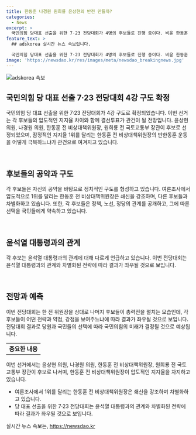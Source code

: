 ```yaml
---
title: 한동훈 나경원 원희룡 윤상현의 반전 만들까?
categories:
  - News
excerpt: >
  국민의힘 당대표 선출을 위한 7·23 전당대회가 4명의 후보들로 진행 중이다. 비윤 한동훈 전 비상대책위원장을 제치고 결선투표를 향하는 과정에서 대회의 관심을 모으고 있다. 후보들의 출마선언으로 열띤 경쟁이 예상되며, 여론조사에서의 지지율과 정책적 입장차로 차별화되는 후보들이 서로의 매력을 어필하고 있다. 결과에 따라 국민의힘의 미래에 영향을 미칠 것으로 전망되며, 대선 전략과 지도부 구성 등이 관전 포인트로 보인다.
feature_text: >
  ## adskorea 실시간 뉴스 속보입니다.

  국민의힘 당대표 선출을 위한 7·23 전당대회가 4명의 후보들로 진행 중이다. 비윤 한동훈 전 비상대책위원장을 제치고 결선투표를 향하는 과정에서 대회의 관심을 모으고 있다. 후보들의 출마선언으로 열띤 경쟁이 예상되며, 여론조사에서의 지지율과 정책적 입장차로 차별화되는 후보들이 서로의 매력을 어필하고 있다. 결과에 따라 국민의힘의 미래에 영향을 미칠 것으로 전망되며, 대선 전략과 지도부 구성 등이 관전 포인트로 보인다.
image: 'https://newsdao.kr/res/images/meta/newsdao_breakingnews.jpg'
---
```


<p><img src="https://newsdao.kr/res/images/meta/newsdao_breakingnews.jpg" alt="adskorea 속보" /></p>

<h2 data-ke-size="size26">국민의힘 당 대표 선출 7·23 전당대회 4강 구도 확정</h2>

<p>국민의힘 당 대표 선출을 위한 7·23 전당대회가 4강 구도로 확정되었습니다. 이번 선거는 각 후보들의 압도적인 지지율 차이와 함께 결선투표가 관건이 될 전망입니다. 윤상현 의원, 나경원 의원, 한동훈 전 비상대책위원장, 원희룡 전 국토교통부 장관이 후보로 선정되었으며, 잠정적인 지지율 1위를 달리는 한동훈 전 비상대책위원장의 반한동훈 운동을 어떻게 극복하느냐가 관건으로 여겨지고 있습니다.</p>

<p data-ke-size="size16">&nbsp;</p>

<h2 data-ke-size="size24">후보들의 공약과 구도</h2>

<p>각 후보들은 자신의 공약을 바탕으로 정치적인 구도를 형성하고 있습니다. 여론조사에서 압도적으로 1위를 달리는 한동훈 전 비상대책위원장은 쇄신을 강조하며, 다른 후보들과 차별화하고 있습니다. 또한, 각 후보들은 정책, 노선, 정당의 관계를 공개하고, 그에 따른 선택을 국민들에게 약속하고 있습니다.</p>

<p data-ke-size="size16">&nbsp;</p>

<h2 data-ke-size="size24">윤석열 대통령과의 관계</h2>

<p>각 후보는 윤석열 대통령과의 관계에 대해 다르게 언급하고 있습니다. 이번 전당대회는 윤석열 대통령과의 관계와 차별화된 전략에 따라 결과가 좌우될 것으로 보입니다.</p>

<p data-ke-size="size16">&nbsp;</p>

<h2 data-ke-size="size24">전망과 예측</h2>

<p>이번 전당대회는 한 전 위원장을 상대로 나머지 후보들이 총력전을 펼치는 모습인데, 각 후보들이 어떤 전략과 약점, 강점을 보여주느냐에 따라 결과가 좌우될 것으로 보입니다. 전당대회 결과로 당원과 국민들의 선택에 따라 국민의힘의 미래가 결정될 것으로 예상됩니다.</p>

<table>
  <tr>
    <td style="text-align: center; height: 17px;"><b>중요한 내용</b></td>
  </tr>
</table>

<p>이번 선거에서는 윤상현 의원, 나경원 의원, 한동훈 전 비상대책위원장, 원희룡 전 국토교통부 장관이 후보로 나서며, 한동훈 전 비상대책위원장이 압도적인 지지율을 차지하고 있습니다.</p>

<ul>
  <li>여론조사에서 1위를 달리는 한동훈 전 비상대책위원장은 쇄신을 강조하며 차별화하고 있습니다.</li>
  <li>당 대표 선출을 위한 7·23 전당대회는 윤석열 대통령과의 관계와 차별화된 전략에 따라 결과가 좌우될 것으로 보입니다.</li>
</ul>
실시간 뉴스 속보는, <a href="https://newsdao.kr" rel="dofollow">https://newsdao.kr</a>



